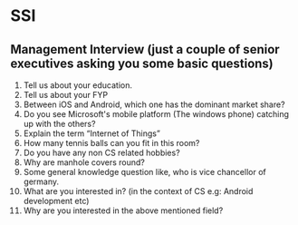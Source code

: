 # SSI

##	Management Interview (just a couple of senior executives asking you some basic questions)
1.	Tell us about your education.
2.	Tell us about your FYP
3.	Between iOS and Android, which one has the dominant market share?
4.	Do you see Microsoft's mobile platform (The windows phone) catching up with the others?
5.	Explain the term “Internet of Things”
6.	How many tennis balls can you fit in this room?
7.	Do you have any non CS related hobbies?
8.	Why are manhole covers round?
9.	Some general knowledge question like, who is vice chancellor of germany.
10.	What are you interested in? (in the context of CS e.g: Android development etc)
11.	Why are you interested in the above mentioned field?
